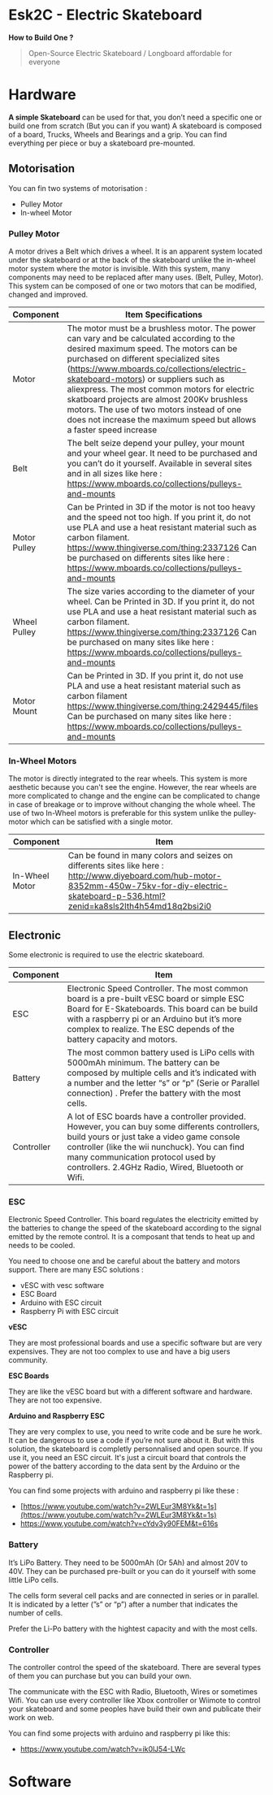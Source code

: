 # Esk2C - Electric Skateboard

**How to Build One ?**

> Open-Source Electric Skateboard / Longboard affordable for everyone
> 

# Hardware

**A simple Skateboard** can be used for that, you don’t need a specific one or build one from scratch (But you can if you want)
A skateboard is composed of a board, Trucks, Wheels and Bearings and a grip. You can find everything per piece or buy a skateboard pre-mounted.

## Motorisation

You can fin two systems of motorisation :
- Pulley Motor
- In-wheel Motor

### Pulley Motor

A motor drives a Belt which drives a wheel. It is an apparent system located under the skateboard or at the back of the skateboard unlike the in-wheel motor system where the motor is invisible. With this system, many components may need to be replaced after many uses. (Belt, Pulley, Motor). This system can be composed of one or two motors that can be modified, changed and improved.

| Component | Item Specifications |
| --- | --- |
| Motor | The motor must be a brushless motor. The power can vary and be calculated according to the desired maximum speed. The motors can be purchased on different specialized sites (https://www.mboards.co/collections/electric-skateboard-motors) or suppliers such as aliexpress.  The most common motors for electric skatboard projects are almost 200Kv brushless motors. The use of two motors instead of one does not increase the maximum speed but allows a faster speed increase |
| Belt | The belt seize depend your pulley, your mount and your wheel gear. It need to be purchased and you can’t do it yourself. Available in several sites and in all sizes like here : https://www.mboards.co/collections/pulleys-and-mounts |
| Motor Pulley | Can be Printed in 3D if the motor is not too heavy and the speed not too high. If you print it, do not use PLA and use a heat resistant material such as carbon filament. https://www.thingiverse.com/thing:2337126 Can be purchased on differents sites like here : https://www.mboards.co/collections/pulleys-and-mounts |
| Wheel Pulley | The size varies according to the diameter of your wheel. Can be Printed in 3D. If you print it, do not use PLA and use a heat resistant material such as carbon filament. https://www.thingiverse.com/thing:2337126 Can be purchased on many sites like here : https://www.mboards.co/collections/pulleys-and-mounts |
| Motor Mount | Can be Printed in 3D. If you print it, do not use PLA and use a heat resistant material such as carbon filament https://www.thingiverse.com/thing:2429445/files Can be purchased on many sites like here : https://www.mboards.co/collections/pulleys-and-mounts |

### In-Wheel Motors

The motor is directly integrated to the rear wheels. This system is more aesthetic because you can't see the engine. However, the rear wheels are more complicated to change and the engine can be complicated to change in case of breakage or to improve without changing the whole wheel.
The use of two In-Wheel motors is preferable for this system unlike the pulley-motor which can be satisfied with a single motor.

| Component | Item |
| --- | --- |
| In-Wheel Motor | Can be found in many colors and seizes on differents sites like here : http://www.diyeboard.com/hub-motor-8352mm-450w-75kv-for-diy-electric-skateboard-p-536.html?zenid=ka8sls2lth4h54md18q2bsi2i0 |

## Electronic

Some electronic is required to use the electric skateboard. 

| Component | Item |
| --- | --- |
| ESC | Electronic Speed Controller. The most common board is a pre-built vESC board or simple ESC Board for E-Skateboards. This board can be build with a raspberry pi or an Arduino but it’s more complex to realize. The ESC depends of the battery capacity and motors. |
| Battery | The most common battery used is LiPo cells with 5000mAh minimum. The battery can be composed by multiple cells and it’s indicated with a number and the letter “s” or “p” (Serie or Parallel connection) . Prefer the battery with the most cells. |
| Controller | A lot of ESC boards have a controller provided. However, you can buy some differents controllers, build yours or just take a video game console controller (like the wii nunchuck). You can find many communication protocol used by controllers. 2.4GHz Radio, Wired, Bluetooth or Wifi. |

### ESC

Electronic Speed Controller. This board regulates the electricity emitted by the batteries to change the speed of the skateboard according to the signal emitted by the remote control. It is a composant that tends to heat up and needs to be cooled.

You need to choose one and be careful about the battery and motors support.
There are many ESC solutions :

- vESC with vesc software
- ESC Board
- Arduino with ESC circuit
- Raspberry Pi with ESC circuit

**vESC**

They are most professional boards and use a specific software but are very expensives. They are not too complex to use and have a big users community.

**ESC Boards**

They are like the vESC board but with a different software and hardware. They are not too expensive.

**Arduino and Raspberry ESC**

They are very complex to use, you need to write code and be sure he work. It can be dangerous to use a code if you’re not sure about it. But with this solution, the skateboard is completly personnalised and open source.
If you use it, you need an ESC circuit. It's just a circuit board that controls the power of the battery according to the data sent by the Arduino or the Raspberry pi.

You can find some projects with arduino and raspberry pi like these :
- [https://www.youtube.com/watch?v=2WLEur3M8Yk&t=1s](https://www.youtube.com/watch?v=2WLEur3M8Yk&t=1s)
- https://www.youtube.com/watch?v=cYdv3y90FEM&t=616s

### Battery

It’s LiPo Battery. They need to be 5000mAh (Or 5Ah) and almost 20V to 40V. They can be purchased pre-built or you can do it yourself with some little LiPo cells.

The cells form several cell packs and are connected in series or in parallel. It is indicated by a letter (”s” or “p”) after a number that indicates the number of cells.

Prefer the Li-Po battery with the hightest capacity and with the most cells.

### Controller

The controller control the speed of the skateboard. There are several types of them you can purchase but you can build your own.

The communicate with the ESC with Radio, Bluetooth, Wires or sometimes Wifi. 
You can use every controller like Xbox controller or Wiimote to control your skateboard and some peoples have build their own and publicate their work on web.

You can find some projects with arduino and raspberry pi like this:
- https://www.youtube.com/watch?v=ik0lJ54-LWc

# Software
